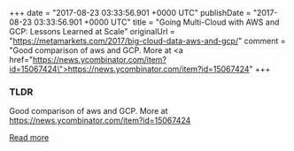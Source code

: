 +++
date = "2017-08-23 03:33:56.901 +0000 UTC"
publishDate = "2017-08-23 03:33:56.901 +0000 UTC"
title = "Going Multi-Cloud with AWS and GCP: Lessons Learned at Scale"
originalUrl = "https://metamarkets.com/2017/big-cloud-data-aws-and-gcp/"
comment = "Good comparison of aws and GCP. More at <a href=\"https://news.ycombinator.com/item?id=15067424\">https://news.ycombinator.com/item?id=15067424</a>"
+++

### TLDR

Good comparison of aws and GCP. More at <a href="https://news.ycombinator.com/item?id=15067424">https://news.ycombinator.com/item?id=15067424</a>

[Read more](https://metamarkets.com/2017/big-cloud-data-aws-and-gcp/)
